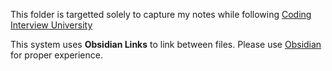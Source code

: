 This folder is targetted solely to capture my notes while following [Coding Interview University](https://github.com/jwasham/coding-interview-university#algorithmic-complexity--big-o--asymptotic-analysis)

This system uses **Obsidian Links** to link between files. Please use [Obsidian](https://obsidian.md/) for proper experience.

